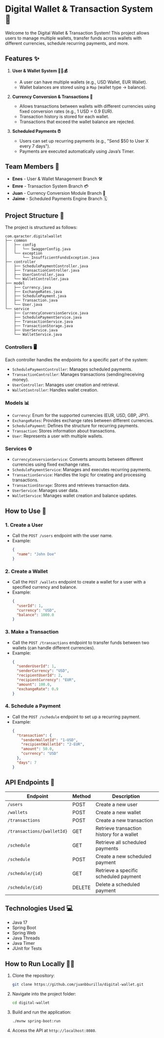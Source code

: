 # Digital Wallet & Transaction System 💸

Welcome to the Digital Wallet & Transaction System! This project allows users to manage multiple wallets, transfer funds across wallets with different currencies, schedule recurring payments, and more.

## Features ✨

1. **User & Wallet System 🧑‍💼💰**
    - A user can have multiple wallets (e.g., USD Wallet, EUR Wallet).
    - Wallet balances are stored using a `Map` (wallet type → balance).

2. **Currency Conversion & Transactions 💱**
    - Allows transactions between wallets with different currencies using fixed conversion rates (e.g., 1 USD = 0.9 EUR).
    - Transaction history is stored for each wallet.
    - Transactions that exceed the wallet balance are rejected.

3. **Scheduled Payments ⏰**
    - Users can set up recurring payments (e.g., "Send $50 to User X every 7 days").
    - Payments are executed automatically using Java’s Timer.

## Team Members 👥

- **Enes** - User & Wallet Management Branch 🛠️
- **Emre** - Transaction System Branch 💳
- **Juan** - Currency Conversion Module Branch 💱
- **Jaime** - Scheduled Payments Engine Branch 🗓️

## Project Structure 📁

The project is structured as follows:

```
com.qaracter.digitalwallet
├── common
│   ├── config
│   │   └── SwaggerConfig.java
│   └── exception
│       └── InsufficientFundsException.java
├── controller
│   ├── SchedulePaymentController.java
│   ├── TransactionController.java
│   ├── UserController.java
│   └── WalletController.java
├── model
│   ├── Currency.java
│   ├── ExchangeRates.java
│   ├── SchedulePayment.java
│   ├── Transaction.java
│   └── User.java
└── service
    ├── CurrencyConversionService.java
    ├── SchedulePaymentService.java
    ├── TransactionService.java
    ├── TransactionStorage.java
    ├── UserService.java
    └── WalletService.java
```

### Controllers 🖥️

Each controller handles the endpoints for a specific part of the system:

- `SchedulePaymentController`: Manages scheduled payments.
- `TransactionController`: Manages transactions (sending/receiving money).
- `UserController`: Manages user creation and retrieval.
- `WalletController`: Handles wallet creation.

### Models 📊

- `Currency`: Enum for the supported currencies (EUR, USD, GBP, JPY).
- `ExchangeRates`: Provides exchange rates between different currencies.
- `SchedulePayment`: Defines the structure for recurring payments.
- `Transaction`: Stores information about transactions.
- `User`: Represents a user with multiple wallets.

### Services ⚙️

- `CurrencyConversionService`: Converts amounts between different currencies using fixed exchange rates.
- `SchedulePaymentService`: Manages and executes recurring payments.
- `TransactionService`: Handles the logic for creating and processing transactions.
- `TransactionStorage`: Stores and retrieves transaction data.
- `UserService`: Manages user data.
- `WalletService`: Manages wallet creation and balance updates.

## How to Use 🚀

### 1. **Create a User**
- Call the `POST /users` endpoint with the user name.
- Example:
  ```json
  {
    "name": "John Doe"
  }
  ```

### 2. **Create a Wallet**
- Call the `POST /wallets` endpoint to create a wallet for a user with a specified currency and balance.
- Example:
  ```json
  {
    "userId": 1,
    "currency": "USD",
    "balance": 1000.0
  }
  ```

### 3. **Make a Transaction**
- Call the `POST /transactions` endpoint to transfer funds between two wallets (can handle different currencies).
- Example:
  ```json
  {
    "senderUserId": 1,
    "senderCurrency": "USD",
    "recipientUserId": 2,
    "recipientCurrency": "EUR",
    "amount": 100.0,
    "exchangeRate": 0.9
  }
  ```

### 4. **Schedule a Payment**
- Call the `POST /schedule` endpoint to set up a recurring payment.
- Example:
  ```json
  {
    "transaction": {
      "senderWalletId": "1-USD",
      "recipientWalletId": "2-EUR",
      "amount": 50.0,
      "currency": "USD"
    },
    "days": 7
  }
  ```

## API Endpoints 📡

| Endpoint                         | Method | Description                                |
| --------------------------------- | ------ | ------------------------------------------ |
| `/users`                          | POST   | Create a new user                          |
| `/wallets`                        | POST   | Create a new wallet                        |
| `/transactions`                   | POST   | Create a new transaction                   |
| `/transactions/{walletId}`        | GET    | Retrieve transaction history for a wallet  |
| `/schedule`                        | GET    | Retrieve all scheduled payments            |
| `/schedule`                        | POST   | Create a new scheduled payment             |
| `/schedule/{id}`                   | GET    | Retrieve a specific scheduled payment      |
| `/schedule/{id}`                   | DELETE | Delete a scheduled payment                 |

## Technologies Used 💻

- Java 17
- Spring Boot
- Spring Web
- Java Threads
- Java Timer
- JUnit for Tests

## How to Run Locally 🏃‍♂️

1. Clone the repository:
   ```bash
   git clone https://github.com/juanbburillo/digital-wallet.git
   ```

2. Navigate into the project folder:
   ```bash
   cd digital-wallet
   ```

3. Build and run the application:
   ```bash
   ./mvnw spring-boot:run
   ```

4. Access the API at `http://localhost:8080`.